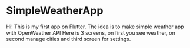# SimpleWeatherApp
 Hi! This is my first app on Flutter. The idea is to make simple weather app with OpenWeather API
Here is 3 screens, on first you see weather, on second manage cities and third screen for settings.
